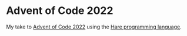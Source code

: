 # Advent of Code 2022

My take to [Advent of Code 2022](https://adventofcode.com/2022) using the [Hare programming language](https://harelang.org/).

